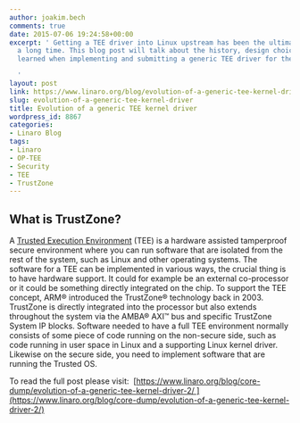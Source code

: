 ```yaml
---
author: joakim.bech
comments: true
date: 2015-07-06 19:24:58+00:00
excerpt: ' Getting a TEE driver into Linux upstream has been the ultimate goal for
  a long time. This blog post will talk about the history, design choices and lessons
  learned when implementing and submitting a generic TEE driver for the Linux kernel.

  '
layout: post
link: https://www.linaro.org/blog/evolution-of-a-generic-tee-kernel-driver/
slug: evolution-of-a-generic-tee-kernel-driver
title: Evolution of a generic TEE kernel driver
wordpress_id: 8867
categories:
- Linaro Blog
tags:
- Linaro
- OP-TEE
- Security
- TEE
- TrustZone
---
```


## **What is TrustZone?**




A [Trusted Execution Environment](http://en.wikipedia.org/wiki/Trusted_execution_environment) (TEE) is a hardware assisted tamperproof secure environment where you can run software that are isolated from the rest of the system, such as Linux and other operating systems. The software for a TEE can be implemented in various ways, the crucial thing is to have hardware support. It could for example be an external co-processor or it could be something directly integrated on the chip. To support the TEE concept, ARM® introduced the TrustZone® technology back in 2003. TrustZone is directly integrated into the processor but also extends throughout the system via the AMBA® AXI™ bus and specific TrustZone System IP blocks. Software needed to have a full TEE environment normally consists of some piece of code running on the non-secure side, such as code running in user space in Linux and a supporting Linux kernel driver. Likewise on the secure side, you need to implement software that are running the Trusted OS.




To read the full post please visit:  [https://www.linaro.org/blog/core-dump/evolution-of-a-generic-tee-kernel-driver-2/ ](https://www.linaro.org/blog/core-dump/evolution-of-a-generic-tee-kernel-driver-2/)
